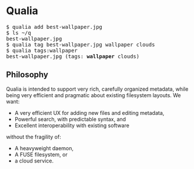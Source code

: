 # Qualia

<pre>
$ qualia add best-wallpaper.jpg
$ ls ~/q
best-wallpaper.jpg
$ qualia tag best-wallpaper.jpg wallpaper clouds
$ qualia tags:wallpaper
best-wallpaper.jpg (tags: <b>wallpaper</b> clouds)
</pre>

## Philosophy

Qualia is intended to support very rich, carefully organized metadata, while being very efficient
and pragmatic about existing filesystem layouts. We want:

* A very efficient UX for adding new files and editing metadata,
* Powerful search, with predictable syntax, and
* Excellent interoperability with existing software

without the fragility of:

* A heavyweight daemon,
* A FUSE filesystem, or
* a cloud service.
